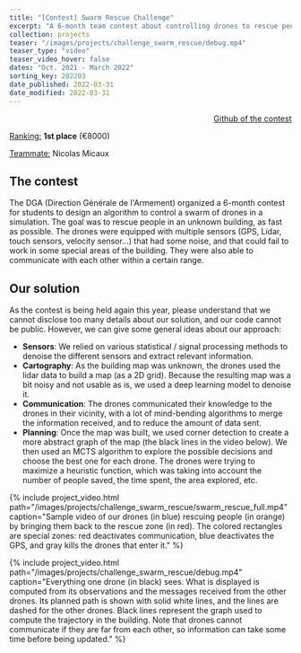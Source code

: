 ```yaml
---
title: "[Contest] Swarm Rescue Challenge"
excerpt: "A 6-month team contest about controlling drones to rescue people in a collapsed building, where we won the 1st prize!"
collection: projects
teaser: "/images/projects/challenge_swarm_rescue/debug.mp4"
teaser_type: "video"
teaser_video_hover: false
dates: "Oct. 2021 - March 2022"
sorting_key: 202203
date_published: 2022-03-31
date_modified: 2022-03-31
---
```


<div style="text-align: right"> <a href="https://github.com/embaba/swarm-rescue" target="_blank"><i class="fab fa-fw fa-github" aria-hidden="true" style="color: #000"></i>Github of the contest</a> </div>

<ins>Ranking:</ins> **1st place** (€8000)

<ins>Teammate:</ins> Nicolas Micaux

## The contest
The DGA (Direction Générale de l'Armement) organized a 6-month contest for students to design an algorithm to control a swarm of drones in a simulation. The goal was to rescue people in an unknown building, as fast as possible. The drones were equipped with multiple sensors (GPS, Lidar, touch sensors, velocity sensor...) that had some noise, and that could fail to work in some special areas of the building. They were also able to communicate with each other within a certain range.

## Our solution
As the contest is being held again this year, please understand that we cannot disclose too many details about our solution, and our code cannot be public. However, we can give some general ideas about our approach:
- **Sensors**: We relied on various statistical / signal processing methods to denoise the different sensors and extract relevant information.
- **Cartography**: As the building map was unknown, the drones used the lidar data to build a map (as a 2D grid). Because the resulting map was a bit noisy and not usable as is, we used a deep learning model to denoise it.
- **Communication**: The drones communicated their knowledge to the drones in their vicinity, with a lot of mind-bending algorithms to merge the information received, and to reduce the amount of data sent.
- **Planning**: Once the map was built, we used corner detection to create a more abstract graph of the map (the black lines in the video below). We then used an MCTS algorithm to explore the possible decisions and choose the best one for each drone. The drones were trying to maximize a heuristic function, which was taking into account the number of people saved, the time spent, the area explored, etc.

{% include project_video.html
path="/images/projects/challenge_swarm_rescue/swarm_rescue_full.mp4"
caption="Sample video of our drones (in blue) rescuing people (in orange) by bringing them back to the rescue zone (in red). The colored rectangles are special zones: red deactivates communication, blue deactivates the GPS, and gray kills the drones that enter it."
%}

{% include project_video.html
path="/images/projects/challenge_swarm_rescue/debug.mp4"
caption="Everything one drone (in black) sees. What is displayed is computed from its observations and the messages received from the other drones. Its planned path is shown with solid white lines, and the lines are dashed for the other drones. Black lines represent the graph used to compute the trajectory in the building. Note that drones cannot communicate if they are far from each other, so information can take some time before being updated."
%}